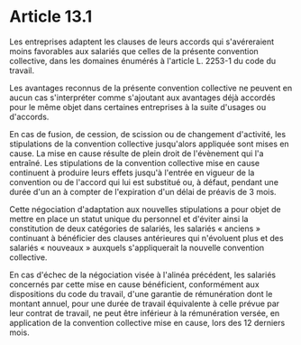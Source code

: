 # Article 13.1

Les entreprises adaptent les clauses de leurs accords qui s'avéreraient moins favorables aux salariés que celles de la présente convention collective, dans les domaines énumérés à l'article L. 2253-1 du code du travail.

Les avantages reconnus de la présente convention collective ne peuvent en aucun cas s'interpréter comme s'ajoutant aux avantages déjà accordés pour le même objet dans certaines entreprises à la suite d'usages ou d'accords.

En cas de fusion, de cession, de scission ou de changement d'activité, les stipulations de la convention collective jusqu'alors appliquée sont mises en cause. La mise en cause résulte de plein droit de l'évènement qui l'a entraîné. Les stipulations de la convention collective mise en cause continuent à produire leurs effets jusqu'à l'entrée en vigueur de la convention ou de l'accord qui lui est substitué ou, à défaut, pendant une durée d'un an à compter de l'expiration d'un délai de préavis de 3 mois.

Cette négociation d'adaptation aux nouvelles stipulations a pour objet de mettre en place un statut unique du personnel et d'éviter ainsi la constitution de deux catégories de salariés, les salariés « anciens » continuant à bénéficier des clauses antérieures qui n'évoluent plus et des salariés « nouveaux » auxquels s'appliquerait la nouvelle convention collective.

En cas d'échec de la négociation visée à l'alinéa précédent, les salariés concernés par cette mise en cause bénéficient, conformément aux dispositions du code du travail, d'une garantie de rémunération dont le montant annuel, pour une durée de travail équivalente à celle prévue par leur contrat de travail, ne peut être inférieur à la rémunération versée, en application de la convention collective mise en cause, lors des 12 derniers mois.

